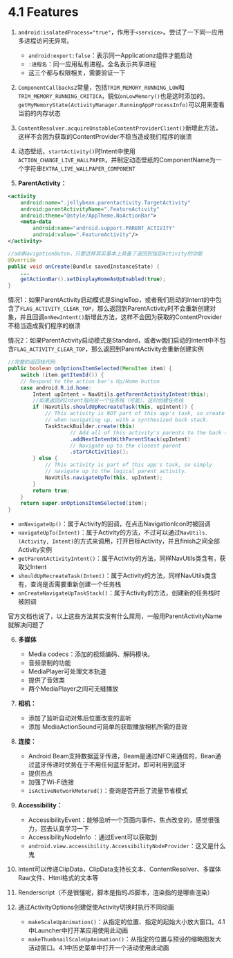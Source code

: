 # 4.1 Features

1. `android:isolatedProcess="true"`，作用于`<service>`。尝试了一下同一应用多进程访问无异常。
    - `android:export:false`：表示同一Applicationz组件才能启动
    - `:进程名`：同一应用私有进程。全名表示共享进程
    - 这三个都与权限相关，需要验证一下

2. `ComponentCallbacks2`常量，包括`TRIM_MEMORY_RUNNING_LOW`和`TRIM_MEMORY_RUNNING_CRITICA`，貌似`onLowMemory()`也是这时添加的。`getMyMemoryState(ActivityManager.RunningAppProcessInfo)`可以用来查看当前的内存状态

3. `ContentResolver.acquireUnstableContentProviderClient()`新增此方法，这样不会因为获取的ContentProvider不稳当造成我们程序的崩溃

4. 动态壁纸，`startActivity()`时Intent中使用`ACTION_CHANGE_LIVE_WALLPAPER`，并制定动态壁纸的ComponentName为一个字符串`EXTRA_LIVE_WALLPAPER_COMPONENT`

5. **ParentActivity：**
```xml
<activity
    android:name=".jellybean.parentactivity.TargetActivity"
    android:parentActivityName=".FeatureActivity"
    android:theme="@style/AppTheme.NoActionBar">
    <meta-data
        android:name="android.support.PARENT_ACTIVITY"
        android:value=".FeatureActivity"/>
</activity>
```
```java
//addNavigationButon，只要这样其实基本上具备了返回到指定Activity的功能
@Override
public void onCreate(Bundle savedInstanceState) {
    ...
    getActionBar().setDisplayHomeAsUpEnabled(true);
}
```
情况1：如果ParentActivity启动模式是SingleTop，或者我们启动的Intent的中包含了`FLAG_ACTIVITY_CLEAR_TOP`，那么返回到ParentActivity时不会重新创建对象，并且回调`onNewIntent()`新增此方法，这样不会因为获取的ContentProvider不稳当造成我们程序的崩溃

情况2：如果ParentActivity启动模式是Standard，或者w偶们启动的Intent中不包含`FLAG_ACTIVITY_CLEAR_TOP`，那么返回到ParentActivity会重新创建实例

```java
//完整的返回栈代码
public boolean onOptionsItemSelected(MenuItem item) {
    switch (item.getItemId()) {
    // Respond to the action bar's Up/Home button
    case android.R.id.home:
        Intent upIntent = NavUtils.getParentActivityIntent(this);
        //如果返回的Intent指向另一个任务栈（可能），这时创建任务栈
        if (NavUtils.shouldUpRecreateTask(this, upIntent)) {
            // This activity is NOT part of this app's task, so create a new task
            // when navigating up, with a synthesized back stack.
            TaskStackBuilder.create(this)
                    // Add all of this activity's parents to the back stack
                    .addNextIntentWithParentStack(upIntent)
                    // Navigate up to the closest parent
                    .startActivities();
        } else {
            // This activity is part of this app's task, so simply
            // navigate up to the logical parent activity.
            NavUtils.navigateUpTo(this, upIntent);
        }
        return true;
    }
    return super.onOptionsItemSelected(item);
}
```
- `onNavigateUp()`：属于Activity的回调，在点击NavigationIcon时被回调
- `navigateUpTo(Intent)`：属于Activity的方法，不过可以通过`NavUtils.(Activity, Intent)`的方式来调用，打开目标Activity，并且finish之间全部Activity实例
- `getParentActivityIntent()`：属于Activity的方法，同样NavUtils类含有，获取父Intent
- `shouldUpRecreateTask(Intent)`：属于Activity的方法，同样NavUtils类含有，查询是否需要重新创建一个任务栈
- `onCreateNavigateUpTaskStack()`：属于Activity的方法，创建新的任务栈时被回调

官方文档也说了，以上这些方法其实没有什么屌用，一般用ParentActivityName就解决问题了

6. **多媒体**
    - Media codecs：添加的视频编码、解码模块。
    - 音频录制的功能
    - MediaPlayer可处理文本轨道
    - 提供了音效类
    - 两个MediaPlayer之间可无缝播放

7. **相机：**
    - 添加了监听自动对焦后位置改变的监听
    - 添加 MediaActionSound可简单的获取播放相机所需的音效

8. **连接：**
    - Android Beam支持数据蓝牙传递，Beam是通过NFC来通信的，Bean通过蓝牙传递时优势在于不用任何蓝牙配对，即可利用到蓝牙
    - 提供热点
    - 加强了Wi-Fi连接
    - `isActiveNetworkMetered()`：查询是否开启了流量节省模式
9. **Accessibility：**
    - AccessibilityEvent：能够监听一个页面内事件、焦点改变的，感觉很强力，回去认真学习一下
    - AccessibilityNodeInfo ：通过Event可以获取到
    - `android.view.accessibility.AccessibilityNodeProvider`：这又是什么鬼
10. Intent可以传递ClipData，ClipData支持长文本、ContentResolver、多媒体Raw文件、Html格式的文本等
11. Renderscript（不是很懂呢，脚本是指的JS脚本，渲染指的是哪些渲染）
12. 通过ActivityOptions创建促使Activity切换时执行不同动画
    - `makeScaleUpAnimation()`：从指定的位置、指定的起始大小放大窗口。4.1中Launcher中打开某应用使用此动画
    - `makeThumbnailScaleUpAnimation()`：从指定的位置与预设的缩略图发大活动窗口。4.1中历史菜单中打开一个活动使用此动画